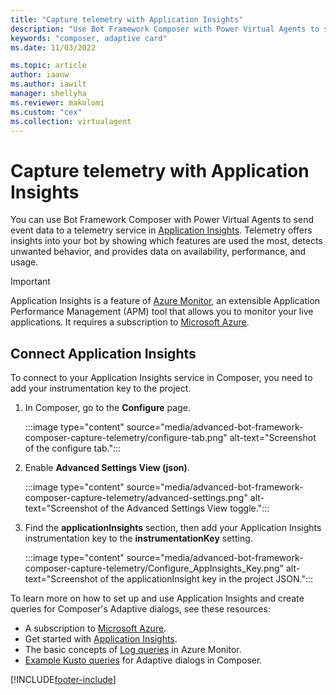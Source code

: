 ```yaml
---
title: "Capture telemetry with Application Insights"
description: "Use Bot Framework Composer with Power Virtual Agents to send event data to a telemetry service."
keywords: "composer, adaptive card"
ms.date: 11/03/2022

ms.topic: article
author: iaanw
ms.author: iawilt
manager: shellyha
ms.reviewer: makolomi
ms.custom: "cex"
ms.collection: virtualagent
---
```


# Capture telemetry with Application Insights

You can use Bot Framework Composer with Power Virtual Agents to send event data to a telemetry service in [Application Insights](/azure/azure-monitor/app/app-insights-overview). Telemetry offers insights into your bot by showing which features are used the most, detects unwanted behavior, and provides data on availability, performance, and usage.

> [!IMPORTANT]
> Application Insights is a feature of [Azure Monitor](/azure/azure-monitor/overview), an extensible Application Performance Management (APM) tool that allows you to monitor your live applications. It requires a subscription to [Microsoft Azure](https://azure.microsoft.com/).

## Connect Application Insights

To connect to your Application Insights service in Composer, you need to add your instrumentation key to the project.

1. In Composer, go to the **Configure** page.

    :::image type="content" source="media/advanced-bot-framework-composer-capture-telemetry/configure-tab.png" alt-text="Screenshot of the configure tab.":::

1. Enable **Advanced Settings View (json)**.

    :::image type="content" source="media/advanced-bot-framework-composer-capture-telemetry/advanced-settings.png" alt-text="Screenshot of the Advanced Settings View toggle.":::

1. Find the **applicationInsights** section, then add your Application Insights instrumentation key to the **instrumentationKey** setting.

    :::image type="content" source="media/advanced-bot-framework-composer-capture-telemetry/Configure_AppInsights_Key.png" alt-text="Screenshot of the applicationInsight key in the project JSON.":::

To learn more on how to set up and use Application Insights and create queries for Composer's Adaptive dialogs, see these resources:

- A subscription to [Microsoft Azure](https://azure.microsoft.com/).
- Get started with [Application Insights](/azure/azure-monitor/app/app-insights-overview#get-started).
- The basic concepts of [Log queries](/azure/azure-monitor/log-query/get-started-queries) in Azure Monitor.
- [Example Kusto queries](/azure/bot-service/bot-builder-telemetry-analytics-queries?view=azure-bot-service-4.0&preserve-view=true#adaptive-dialogs-started-and-completed) for Adaptive dialogs in Composer.

[!INCLUDE[footer-include](includes/footer-banner.md)]
